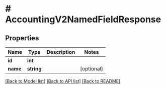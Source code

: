 # # AccountingV2NamedFieldResponse

## Properties

Name | Type | Description | Notes
------------ | ------------- | ------------- | -------------
**id** | **int** |  |
**name** | **string** |  | [optional]

[[Back to Model list]](../../README.md#models) [[Back to API list]](../../README.md#endpoints) [[Back to README]](../../README.md)
